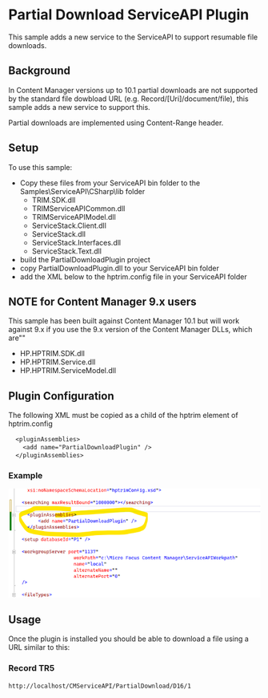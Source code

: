 # Partial Download ServiceAPI Plugin
This sample adds a new service to the ServiceAPI to support resumable file downloads.

## Background
In Content Manager versions up to 10.1 partial downloads are not supported by the standard file dowbload URL (e.g. Record/[Uri]/document/file), this sample adds a new service to support this.

Partial downloads are implemented using Content-Range header.

## Setup
To use this sample:
 - Copy these files from your ServiceAPI bin folder to the Samples\ServiceAPI\CSharp\lib folder
    - TRIM.SDK.dll
	- TRIMServiceAPICommon.dll
	- TRIMServiceAPIModel.dll
	- ServiceStack.Client.dll
	- ServiceStack.dll
	- ServiceStack.Interfaces.dll
	- ServiceStack.Text.dll
 - build the PartialDownloadPlugin project
 - copy PartialDownloadPlugin.dll to your ServiceAPI bin folder
 - add the XML below to the hptrim.config file in your ServiceAPI folder

## NOTE for Content Manager 9.x users
This sample has been built against Content Manager 10.1 but will work against 9.x if you use the 9.x version of the Content Manager DLLs, which are""
 - HP.HPTRIM.SDK.dll
 - HP.HPTRIM.Service.dll
 - HP.HPTRIM.ServiceModel.dll

 
## Plugin Configuration
The following XML must be copied as a child of the hptrim element of hptrim.config

```
  <pluginAssemblies>
    <add name="PartialDownloadPlugin" />
  </pluginAssemblies>
```  

### Example

![Example Config](plugin_config.PNG)


## Usage
Once the plugin is installed you should be able to download a file using a URL similar to this:

### Record TR5
```
http://localhost/CMServiceAPI/PartialDownload/D16/1
```